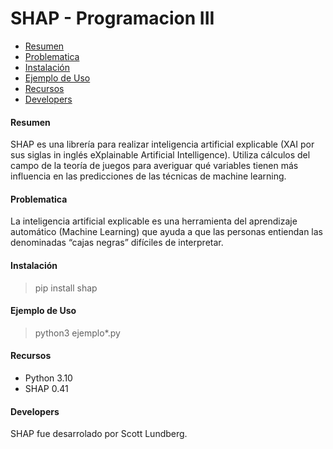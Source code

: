 # SHAP - Programacion III

- [Resumen](https://github.com/facugirardi/shap-prog3/blob/main/README.md#resumen)
- [Problematica](https://github.com/facugirardi/shap-prog3/blob/main/README.md#problematica)
- [Instalación](https://github.com/facugirardi/shap-prog3/blob/main/README.md#instalacion)
- [Ejemplo de Uso](https://github.com/facugirardi/shap-prog3/blob/main/README.md#ejemplo-de-uso)
- [Recursos](https://github.com/facugirardi/shap-prog3/blob/main/README.md#recursos)
- [Developers](https://github.com/facugirardi/shap-prog3/blob/main/README.md#developers)


#### Resumen
SHAP es una librería para realizar inteligencia artificial explicable (XAI por sus siglas in inglés eXplainable Artificial Intelligence). Utiliza cálculos del campo de la teoría de juegos para averiguar qué variables tienen más influencia en las predicciones de las técnicas de machine learning.


#### Problematica
La inteligencia artificial explicable es una herramienta del aprendizaje automático (Machine Learning) que ayuda a que las personas entiendan las denominadas “cajas negras” difíciles de interpretar.


#### Instalación
> pip install shap


#### Ejemplo de Uso
> python3 ejemplo*.py


#### Recursos
- Python 3.10
- SHAP 0.41


#### Developers
SHAP fue desarrolado por Scott Lundberg.
